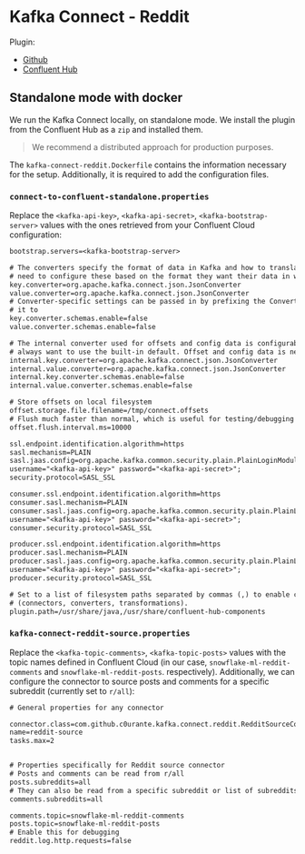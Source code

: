 # Kafka Connect - Reddit

Plugin:
- [Github](https://github.com/C0urante/kafka-connect-reddit)
- [Confluent Hub](https://www.confluent.io/hub/C0urante/kafka-connect-reddit/)

## Standalone mode with docker

We run the Kafka Connect locally, on standalone mode. We install the plugin from the
Confluent Hub as a `zip` and installed them.

> We recommend a distributed approach for production purposes.

The `kafka-connect-reddit.Dockerfile` contains the information necessary for the setup.
Additionally, it is required to add the configuration files.

### `connect-to-confluent-standalone.properties`

Replace the `<kafka-api-key>`, `<kafka-api-secret>`, `<kafka-bootstrap-server>` values
with the ones retrieved from your Confluent Cloud configuration:

```txt
bootstrap.servers=<kafka-bootstrap-server>

# The converters specify the format of data in Kafka and how to translate it into Connect data. Every Connect user will
# need to configure these based on the format they want their data in when loaded from or stored into Kafka
key.converter=org.apache.kafka.connect.json.JsonConverter
value.converter=org.apache.kafka.connect.json.JsonConverter
# Converter-specific settings can be passed in by prefixing the Converter's setting with the converter you want to apply
# it to
key.converter.schemas.enable=false
value.converter.schemas.enable=false

# The internal converter used for offsets and config data is configurable and must be specified, but most users will
# always want to use the built-in default. Offset and config data is never visible outside of Kafka Connect in this format.
internal.key.converter=org.apache.kafka.connect.json.JsonConverter
internal.value.converter=org.apache.kafka.connect.json.JsonConverter
internal.key.converter.schemas.enable=false
internal.value.converter.schemas.enable=false

# Store offsets on local filesystem
offset.storage.file.filename=/tmp/connect.offsets
# Flush much faster than normal, which is useful for testing/debugging
offset.flush.interval.ms=10000

ssl.endpoint.identification.algorithm=https
sasl.mechanism=PLAIN
sasl.jaas.config=org.apache.kafka.common.security.plain.PlainLoginModule required \
username="<kafka-api-key>" password="<kafka-api-secret>";
security.protocol=SASL_SSL

consumer.ssl.endpoint.identification.algorithm=https
consumer.sasl.mechanism=PLAIN
consumer.sasl.jaas.config=org.apache.kafka.common.security.plain.PlainLoginModule required \
username="<kafka-api-key>" password="<kafka-api-secret>";
consumer.security.protocol=SASL_SSL

producer.ssl.endpoint.identification.algorithm=https
producer.sasl.mechanism=PLAIN
producer.sasl.jaas.config=org.apache.kafka.common.security.plain.PlainLoginModule required \
username="<kafka-api-key>" password="<kafka-api-secret>";
producer.security.protocol=SASL_SSL

# Set to a list of filesystem paths separated by commas (,) to enable class loading isolation for plugins
# (connectors, converters, transformations).
plugin.path=/usr/share/java,/usr/share/confluent-hub-components

```

### `kafka-connect-reddit-source.properties`

Replace the `<kafka-topic-comments>`, `<kafka-topic-posts>` values with the topic names
defined in Confluent Cloud (in our case, `snowflake-ml-reddit-comments` and
`snowflake-ml-reddit-posts`. respectively). Additionally, we can configure the connector
to source posts and comments for a specific subreddit (currently set to `r/all`):

```txt
# General properties for any connector

connector.class=com.github.c0urante.kafka.connect.reddit.RedditSourceConnector
name=reddit-source
tasks.max=2


# Properties specifically for Reddit source connector
# Posts and comments can be read from r/all
posts.subreddits=all
# They can also be read from a specific subreddit or list of subreddits
comments.subreddits=all

comments.topic=snowflake-ml-reddit-comments
posts.topic=snowflake-ml-reddit-posts
# Enable this for debugging
reddit.log.http.requests=false
```
